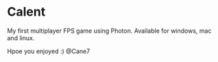 # Calent
My first multiplayer FPS game using Photon.
Available for windows, mac and linux.

Hpoe you enjoyed :)
@Cane7
